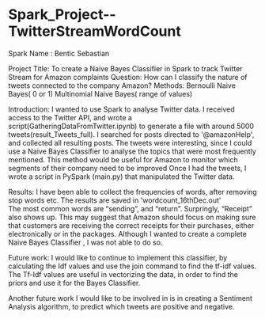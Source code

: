 # Spark_Project--TwitterStreamWordCount
Spark
Name : Bentic Sebastian

Project Title: To create a Naive Bayes Classifier in Spark to track Twitter Stream for Amazon complaints
Question: How can I classify the nature of tweets connected to the company Amazon? 
Methods: Bernoulli Naive Bayes( 0 or 1)
	    Multinomial Naive Bayes( range of values)

Introduction:
I wanted to use Spark to analyse Twitter data. 
I received access to the Twitter API, and wrote a script(GatheringDataFromTwitter.ipynb) 
to generate a file with around 5000 tweets(result_Tweets_full). 
I searched for posts directed to '@amazonHelp', and collected all resulting posts.
The tweets were interesting, since I could use a Naive Bayes Classifier to analyse the topics that were most frequently mentioned.
This method would be useful for Amazon to monitor which segments of their company need to be improved 
Once I had the tweets, I wrote a script in PySpark (main.py) that manipulated the Twitter data.

Results: 
I have been able to collect the frequencies of words, after removing stop words etc. 
The results are saved in 'wordcount_16thDec.out'	
The most common words are “sending”, and “return”. Surpringly, “Receipt” also shows up. This may suggest that Amazon should focus on making sure that customers are receiving the correct receipts for their purchases, either electronically or in the packages. 
Although I wanted to create a complete Naive Bayes Classifier , I was not able to do so. 



Future work: 
I would like to continue to implement this classifier, by calculating the Idf values and use the join command to find the tf-idf values. 
The Tf-Idf values are useful in vectorizing the data,
in order to find the priors and use it for the Bayes Classifier. 

Another future work I would like to be involved in is in creating a Sentiment Analysis algorithm, to predict which tweets are positive and negative. 



